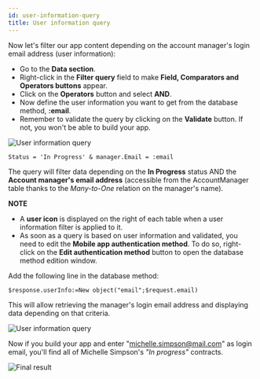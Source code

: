 ```yaml
---
id: user-information-query
title: User information query
---
```


Now let's filter our app content depending on the account manager's login email address (user information):

* Go to the **Data section**. 
* Right-click in the **Filter query** field to make **Field, Comparators and Operators buttons** appear.
* Click on the **Operators** button and select **AND**.
* Now define the user information you want to get from the database method, **:email**.
* Remember to validate the query by clicking on the **Validate** button. If not, you won't be able to build your app.

![User information query](assets/en/restricted-queries/user-information-query.png)

    Status = 'In Progress' & manager.Email = :email 
    

The query will filter data depending on the **In Progress** status AND the **Account manager's email address** (accessible from the AccountManager table thanks to the *Many-to-One* relation on the manager's name).<div class = "tips"> 

**NOTE**

* A **user icon** is displayed on the right of each table when a user information filter is applied to it.
* As soon as a query is based on user information and validated, you need to edit the **Mobile app authentication method**. To do so, right-click on the **Edit authentication method** button to open the database method edition window.</div> 

Add the following line in the database method:

    $response.userInfo:=New object("email";$request.email)
    

This will allow retrieving the manager's login email address and displaying data depending on that criteria.

![User information query](assets/en/restricted-queries/database-method-user-information-query.png)

Now if you build your app and enter "michelle.simpson@mail.com" as login email, you'll find all of Michelle Simpson's *"In progress"* contracts.

![Final result](assets/en/restricted-queries/restricted-queries-final-result.png)